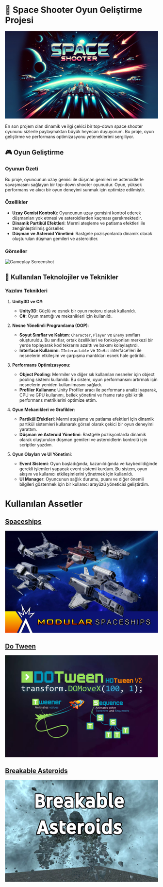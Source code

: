 # 🚀 Space Shooter Oyun Geliştirme Projesi

![Space Shooter](spaceShotterBanner.jpg)

En son projem olan dinamik ve ilgi çekici bir top-down space shooter oyununu sizlerle paylaşmaktan büyük heyecan duyuyorum. Bu proje, oyun geliştirme ve performans optimizasyonu yeteneklerimi sergiliyor.

## 🎮 Oyun Geliştirme

### Oyunun Özeti

Bu proje, oyuncunun uzay gemisi ile düşman gemileri ve asteroidlerle savaşmasını sağlayan bir top-down shooter oyunudur. Oyun, yüksek performans ve akıcı bir oyun deneyimi sunmak için optimize edilmiştir.

### Özellikler

- **Uzay Gemisi Kontrolü**: Oyuncunun uzay gemisini kontrol ederek düşmanları yok etmesi ve asteroidlerden kaçması gerekmektedir.
- **Dinamik Partikül Efektleri**: Mermi ateşleme ve patlama efektleri ile zenginleştirilmiş görseller.
- **Düşman ve Asteroid Yönetimi**: Rastgele pozisyonlarda dinamik olarak oluşturulan düşman gemileri ve asteroidler.

### Görseller

![Gameplay Screenshot](gameplay_screenshot.png)

## 🔧 Kullanılan Teknolojiler ve Teknikler

### Yazılım Teknikleri

1. **Unity3D ve C#**:
   - **Unity3D**: Güçlü ve esnek bir oyun motoru olarak kullanıldı.
   - **C#**: Oyun mantığı ve mekanikleri için kullanıldı.

2. **Nesne Yönelimli Programlama (OOP)**:
   - **Soyut Sınıflar ve Kalıtım**: `Character`, `Player` ve `Enemy` sınıfları oluşturuldu. Bu sınıflar, ortak özellikleri ve fonksiyonları merkezi bir yerde toplayarak kod tekrarını azalttı ve bakımı kolaylaştırdı.
   - **Interface Kullanımı**: `IInteractable` ve `IOnHit` interface'leri ile nesnelerin etkileşim ve çarpışma mantıkları esnek hale getirildi.

3. **Performans Optimizasyonu**:
   - **Object Pooling**: Mermiler ve diğer sık kullanılan nesneler için object pooling sistemi kullanıldı. Bu sistem, oyun performansını artırmak için nesnelerin yeniden kullanılmasını sağladı.
   - **Profiler Kullanımı**: Unity Profiler aracı ile performans analizi yaparak, CPU ve GPU kullanımı, bellek yönetimi ve frame rate gibi kritik performans metriklerini optimize ettim.

4. **Oyun Mekanikleri ve Grafikler**:
   - **Partikül Efektleri**: Mermi ateşleme ve patlama efektleri için dinamik partikül sistemleri kullanarak görsel olarak çekici bir oyun deneyimi yarattım.
   - **Düşman ve Asteroid Yönetimi**: Rastgele pozisyonlarda dinamik olarak oluşturulan düşman gemileri ve asteroidlerin kontrolü için scriptler yazdım.

5. **Oyun Olayları ve UI Yönetimi**:
   - **Event Sistemi**: Oyun başladığında, kazanıldığında ve kaybedildiğinde gerekli işlemleri yapacak event sistemi kurdum. Bu sistem, oyun akışını ve kullanıcı etkileşimlerini yönetmek için kullanıldı.
   - **UI Manager**: Oyuncunun sağlık durumu, puanı ve diğer önemli bilgileri göstermek için bir kullanıcı arayüzü yöneticisi geliştirdim.

# Kullanılan Assetler


## [Spaceships](https://assetstore.unity.com/packages/3d/vehicles/space/hi-rez-spaceships-creator-free-sample-153363)
![Asset Image](spaceship.jpg)

## [Do Tween](https://assetstore.unity.com/packages/tools/animation/dotween-hotween-v2-27676)
![Asset Image](doTween.jpg)

## [Breakable Asteroids](https://assetstore.unity.com/packages/3d/props/breakable-asteroids-167825)
![Asset Image](BreakableAsteroid.jpg)
